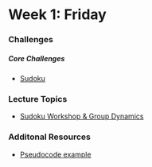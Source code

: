 # Week 1:  Friday

### Challenges
##### Core Challenges
- [Sudoku](https://github.com/bobolinks-2014/sudoku-1-modeling-logic-challenge)


### Lecture Topics
- [Sudoku Workshop & Group Dynamics](../resources/lectures.md#sudoku-workshop)


### Additonal Resources
- [Pseudocode example](https://gist.github.com/EdConnell/e3cb975d060cdeae68eb)
